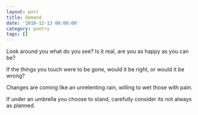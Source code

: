 ```yaml
---
layout: post
title: Demand
date: '2010-12-13 08:00:00'
category: poetry
tags: []
---
```


Look around you
what do you see?
Is it real,
are you as happy as you can be?

If the things you touch
were to be gone,
would it be right,
or would it be wrong?

Changes are coming
like an unrelenting rain,
willing to wet
those with pain.

If under an umbrella
you choose to stand,
carefully consider
its not always as planned.
